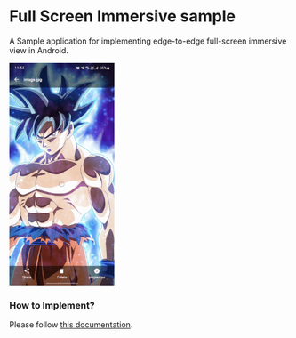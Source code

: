 # Full Screen Immersive sample

A Sample application for implementing edge-to-edge full-screen immersive view in Android.

<img src="/previews/demo.gif" height="400">


### How to Implement?
Please follow [this documentation](https://medium.com/@sohaib_khan/enable-edge-to-edge-full-screen-immersive-view-in-android-23b828beb339).